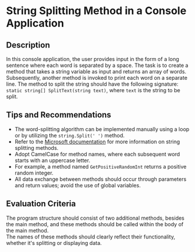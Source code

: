 # String Splitting Method in a Console Application

## Description

In this console application, the user provides input in the form of a long sentence where each word is separated by a space. The task is to create a method that takes a string variable as input and returns an array of words. Subsequently, another method is invoked to print each word on a separate line. The method to split the string should have the following signature: `static string[] SplitText(string text)`, where `text` is the string to be split.

## Tips and Recommendations

- The word-splitting algorithm can be implemented manually using a loop or by utilizing the `string.Split(' ')` method.
- Refer to the [Microsoft documentation](https://docs.microsoft.com/en-us/dotnet/api/system.string.split) for more information on string splitting methods.
- Adopt CamelCase for method names, where each subsequent word starts with an uppercase letter.
- For example, a method named `GetPositiveRandomInt` returns a positive random integer.
- All data exchange between methods should occur through parameters and return values; avoid the use of global variables.

## Evaluation Criteria

The program structure should consist of two additional methods, besides the main method, and these methods should be called within the body of the main method.  
The names of these methods should clearly reflect their functionality, whether it's splitting or displaying data.
